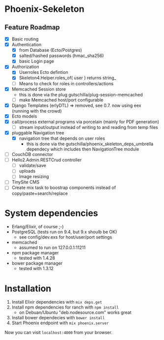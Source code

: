 # Phoenix-Sekeleton

## Feature Roadmap
- [x] Basic routing
- [x] Authentication
    - [x] from Database (Ecto/Postgres)
    - [x] salted/hashed passwords (hmac_sha256)
    - [x] basic Login page
- [x] Authorization
    - [x] Userroles Ecto defintion 
    - [x] Skeleton4.Helper.roles_of( user ) returns string_
    - [ ] Means to check for roles in controllers/actions
- [x] Memcached Session store
    - this is done via the plug gutschilla/plug-session-memcached
    - [ ] make Memcached host/port configurable
- [x] Django Templates (erlyDTL) => removed, see 0.7. now using eex (running with the crowd)
- [x] Ecto models
- [x] call/process external programs via porcelain (mainly for PDF generation)
    - [ ] stream input/output instead of writing to and reading from temp files
- [x] pluggable Navigation tree
    - [x] navigation tree that depends on user roles
        - this is done via the gutschilla/phoenix_skeleton_deps_umbrella dependecy which includes then NavigationTree module
- [ ] CouchDB connector
- [ ] Hello2.Admin.RESTCrud controller
    - [ ] validate/save
    - [ ] uploads
    - [ ] Image resizing
- [ ] TinySite CMS
- [ ] Create mix task to boostrap components instead of copy/paste+search/replace

# System dependencies

- Erlang/Elixir, of course ;-)
- PostgreSQL (tests run on 9.4, but 9.x shoulb be OK)
    - see config/dev.exs for host/user/port settings
- memcached
    - assumed to run on 127.0.0.1:11211
- npm package manager
    - tested with 1.4.28
- bower package manager
    - tested with 1.3.12

# Installation

1. Install Elixir dependencies with `mix deps.get`
2. Install npm dependencies for ranch with `npm install`
    - on Debuan/Ubuntu "deb.nodesource.com" works great
3. Install bower dependecies with `bower install`
2. Start Phoenix endpoint with `mix phoenix.server`


Now you can visit `localhost:4000` from your browser.
